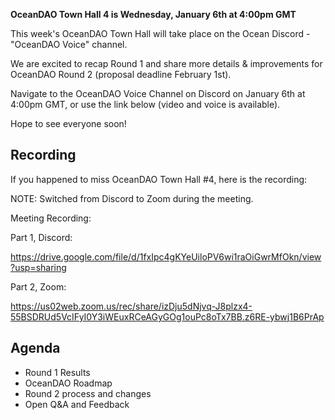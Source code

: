 **OceanDAO Town Hall 4 is Wednesday, January 6th at 4:00pm GMT**

This week's OceanDAO Town Hall will take place on the Ocean Discord - "OceanDAO Voice" channel.

We are excited to recap Round 1 and share more details & improvements for OceanDAO Round 2 (proposal deadline February 1st).

Navigate to the OceanDAO Voice Channel on Discord on January 6th at 4:00pm GMT, or use the link below (video and voice is available).

Hope to see everyone soon!


## Recording

If you happened to miss OceanDAO Town Hall #4, here is the recording:

NOTE: Switched from Discord to Zoom during the meeting.

Meeting Recording:

Part 1, Discord:

https://drive.google.com/file/d/1fxIpc4gKYeUiloPV6wi1raOiGwrMfOkn/view?usp=sharing

Part 2, Zoom: 

https://us02web.zoom.us/rec/share/izDju5dNjvq-J8plzx4-55BSDRUd5VcIFyI0Y3iWEuxRCeAGyGOg1ouPc8oTx7BB.z6RE-ybwj1B6PrAp



## Agenda

- Round 1 Results
- OceanDAO Roadmap
- Round 2 process and changes
- Open Q&A and Feedback







